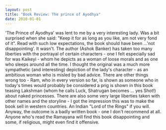 ```yaml
---
layout: post
title: "Book Review: The prince of Ayodhya"
date: 2010-01-01
---
```

'The Prince of Ayodhya' was lent to me by a very interesting lady. Was a bit surprised when she said: "Keep it for as long as you like, am not very fond of it". Read with such low expectations, the book should have been ...'not disappointing'. It wasn't. The author (Ashok Banker) has taken too many liberties with the portrayal of certain characters - one I felt especially sad for was Kaikeyi - whom he depicts as a woman of loose morals and as one who sleeps around all the time. I thought the original was a much more sympathetic (and interesting) depiction of the lady's character - as an ambitious woman who is misled by bad advice. There are other things wrong too - Ram, who in every version so far, is shown as someone who in today's times would probably be considered a prig is shown in this book teasing Lakshman (whom he calls Luck, Shatrugan becomes ... yes Shot!) about naked princesses. There are also some very large liberties taken with other names and the storyline - I got the impression this was to make the book sell in western countries. An Indian "Lord of the Rings" if you will. Anyway, the outcome is a badly written book - one I don't recommend at all. Anyone who's read the Ramayana will find this book disappointing and some, if religious, might even find it offensive.
